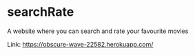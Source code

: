 # searchRate
A website where you can search and rate your favourite movies

Link: https://obscure-wave-22582.herokuapp.com/